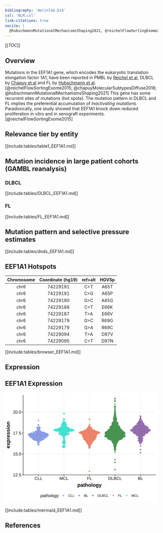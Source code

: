```yaml
---
bibliography: 'morinlab.bib'
csl: 'NLM.csl'
link-citations: true
nocite: |
  @hubschmannMutationalMechanismsShaping2021, @reichelFlowSortingExome2015, @chapuyMolecularSubtypesDiffuse2018
---
```

[[_TOC_]]

## Overview
Mutations in the EEF1A1 gene, which encodes the eukaryotic translation elongation factor 1A1, have been reported in PMBL by [Reichel et al](papers/reichelFlowSortingExome2015), 
DLBCL by [Chapuy et al](papers/chapuyMolecularSubtypesDiffuse2018.md) and FL by [Hubschmann et al](papers/hubschmannMutationalMechanismsShaping2021.md).[@reichelFlowSortingExome2015; @chapuyMolecularSubtypesDiffuse2018; @hubschmannMutationalMechanismsShaping2021] 
This gene has some recurrent sites of mutations (hot spots). The mutation pattern in DLBCL and FL implies the preferential accumulation of *inactivating mutations*. Paradoxically, one study showed that EEF1A1 knock down reduced proliferation in vitro and in xenograft experiments.[@reichelFlowSortingExome2015]

## Relevance tier by entity

[[include:tables/table1_EEF1A1.md]]

## Mutation incidence in large patient cohorts (GAMBL reanalysis)

### DLBCL
[[include:tables/DLBCL_EEF1A1.md]]

### FL
[[include:tables/FL_EEF1A1.md]]

## Mutation pattern and selective pressure estimates

[[include:tables/dnds_EEF1A1.md]]

## EEF1A1 Hotspots

| Chromosome |Coordinate (hg19) | ref>alt | HGVSp | 
| :---:| :---: | :--: | :---: |
|chr6|74229191|C>T|A65T|
|chr6|74229191|C>G|A65P|
|chr6|74229190|G>C|A65G|
|chr6|74229188|C>T|E66K|
|chr6|74229187|T>A|E66V|
|chr6|74229179|G>C|R69G|
|chr6|74229179|G>A|R69C|
| chr6 | 74229094 | T>A | D97V |
| chr6 | 74229095 | C>T | D97N |


[[include:tables/browser_EEF1A1.md]]

## Expression
## EEF1A1 Expression
![](images/gene_expression/EEF1A1_by_pathology.svg)
<!-- ORIGIN: reichelFlowSortingExome2015a -->
<!-- DLBCL: hubschmannMutationalMechanismsShaping2021b -->
<!-- FL: hubschmannMutationalMechanismsShaping2021b -->
<!-- PMBL: reichelFlowSortingExome2015a -->
[[include:tables/mermaid_EEF1A1.md]]

## References
